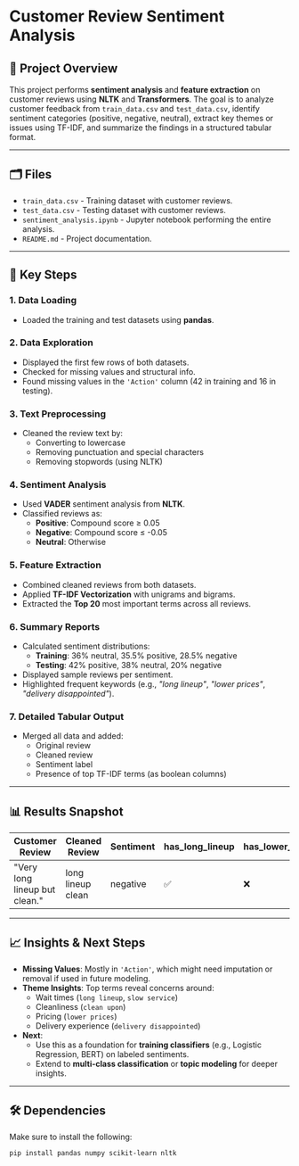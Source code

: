 # Customer Review Sentiment Analysis

## 📌 Project Overview

This project performs **sentiment analysis** and **feature extraction** on customer reviews using **NLTK** and **Transformers**. The goal is to analyze customer feedback from `train_data.csv` and `test_data.csv`, identify sentiment categories (positive, negative, neutral), extract key themes or issues using TF-IDF, and summarize the findings in a structured tabular format.

---

## 🗂️ Files

- `train_data.csv` - Training dataset with customer reviews.
- `test_data.csv` - Testing dataset with customer reviews.
- `sentiment_analysis.ipynb` - Jupyter notebook performing the entire analysis.
- `README.md` - Project documentation.

---

## 🧠 Key Steps

### 1. **Data Loading**

- Loaded the training and test datasets using **pandas**.

### 2. **Data Exploration**

- Displayed the first few rows of both datasets.
- Checked for missing values and structural info.
- Found missing values in the `'Action'` column (42 in training and 16 in testing).

### 3. **Text Preprocessing**

- Cleaned the review text by:
  - Converting to lowercase
  - Removing punctuation and special characters
  - Removing stopwords (using NLTK)

### 4. **Sentiment Analysis**

- Used **VADER** sentiment analysis from **NLTK**.
- Classified reviews as:
  - **Positive**: Compound score ≥ 0.05
  - **Negative**: Compound score ≤ -0.05
  - **Neutral**: Otherwise

### 5. **Feature Extraction**

- Combined cleaned reviews from both datasets.
- Applied **TF-IDF Vectorization** with unigrams and bigrams.
- Extracted the **Top 20** most important terms across all reviews.

### 6. **Summary Reports**

- Calculated sentiment distributions:
  - **Training**: 36% neutral, 35.5% positive, 28.5% negative
  - **Testing**: 42% positive, 38% neutral, 20% negative
- Displayed sample reviews per sentiment.
- Highlighted frequent keywords (e.g., _"long lineup"_, _"lower prices"_, _"delivery disappointed"_).

### 7. **Detailed Tabular Output**

- Merged all data and added:
  - Original review
  - Cleaned review
  - Sentiment label
  - Presence of top TF-IDF terms (as boolean columns)

---

## 📊 Results Snapshot

| Customer Review | Cleaned Review | Sentiment | has_long_lineup | has_lower_prices |
|-----------------|----------------|-----------|------------------|------------------|
| "Very long lineup but clean." | long lineup clean | negative | ✅ | ❌ |

---

## 📈 Insights & Next Steps

- **Missing Values**: Mostly in `'Action'`, which might need imputation or removal if used in future modeling.
- **Theme Insights**: Top terms reveal concerns around:
  - Wait times (`long lineup`, `slow service`)
  - Cleanliness (`clean upon`)
  - Pricing (`lower prices`)
  - Delivery experience (`delivery disappointed`)
- **Next**:
  - Use this as a foundation for **training classifiers** (e.g., Logistic Regression, BERT) on labeled sentiments.
  - Extend to **multi-class classification** or **topic modeling** for deeper insights.

---

## 🛠️ Dependencies

Make sure to install the following:

```bash
pip install pandas numpy scikit-learn nltk


